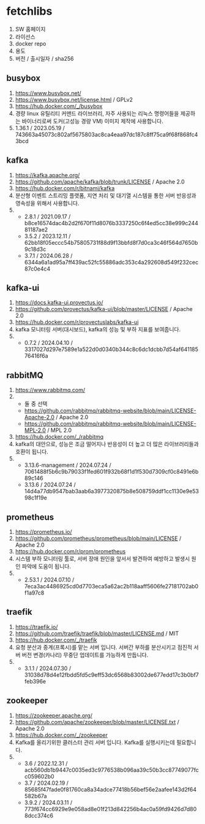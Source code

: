 # fetchlibs

1. SW 홈페이지
2. 라이선스
3. docker repo
4. 용도 
5. 버전 / 출시일자 / sha256

## busybox
1. https://www.busybox.net/
2. https://www.busybox.net/license.html / GPLv2
3. https://hub.docker.com/_/busybox
4. 경량 linux 유틸리티 커맨드 라이브러리, 자주 사용되는 리눅스 명령어들을 제공하는 바이너리로써 도커(고성능 경량 VM) 이미지 제작에 사용합니다.
5. 1.36.1 / 2023.05.19 / 743663a45073c802af5675803ac8ca4eaa97dc187c8ff75ca9f68f868fc43bcd

## kafka
1. https://kafka.apache.org/
2. https://github.com/apache/kafka/blob/trunk/LICENSE / Apache 2.0
3. https://hub.docker.com/r/bitnami/kafka
4. 분산형 이벤트 스트리밍 플랫폼, 지연 처리 및 대기열 시스템을 통한 서버 반응성과 영속성을 위해서 사용합니다.
5. - 2.8.1 / 2021.09.17 / b8ce16574dac4b2d2f670f11d8076b3337250c6f4ed5cc38e999c24481187ae2
   - 3.5.2 / 2023.12.11 / 62bb18f05eccc54b75805731f88d9f13bbfd8f7d0ca3c46f564d7650b9c18d3c
   - 3.7.1 / 2024.06.28 / 6344a6a1ad95a7ff439ac52fc55886adc353c4a292608d549f232cec87c0e4c4  


## kafka-ui
1. https://docs.kafka-ui.provectus.io/
2. https://github.com/provectus/kafka-ui/blob/master/LICENSE / Apache 2.0
3. https://hub.docker.com/r/provectuslabs/kafka-ui
4. kafka 모니터링 서버(대시보드), kafka의 성능 및 부하 지표를 보여줍니다.
5. - 0.7.2 / 2024.04.10 / 3317027d297e7589e1a522d0d0340b344c8c6dc1dcbb7d54af64118576416f6a

## rabbitMQ
1. https://www.rabbitmq.com/
2. - 둘 중 선택
   - https://github.com/rabbitmq/rabbitmq-website/blob/main/LICENSE-Apache-2.0 / Apache 2.0
   - https://github.com/rabbitmq/rabbitmq-website/blob/main/LICENSE-MPL-2.0 / MPL 2.0
3. https://hub.docker.com/_/rabbitmq
4. kafka의 대안으로, 성능은 조금 떨어지나 반응성이 더 높고 더 많은 라이브러리들과 호환이 됩니다.
5. - 3.13.6-management / 2024.07.24 / 7061488f5b6c9b79033f1fed601f932b68f1d1f530d7309cf0c8491e6b89c146
   - 3.13.6 / 2024.07.24 / 14d4a77db9547bab3aab6a3977320875b8e508759ddf1cc1130e9e5398c1f19e

## prometheus
1. https://prometheus.io/
2. https://github.com/prometheus/prometheus/blob/main/LICENSE / Apache 2.0
3. https://hub.docker.com/r/prom/prometheus
4. 시스템 부하 모니터링 툴로, 서버 장애 원인을 앞서서 발견하여 예방하고 발생시 원인 파악에 도움이 됩니다.
5. - 2.53.1 / 2024.07.10 / 7eca3ac4486925cd0d7703eca5a62ac2b118aaff5606fe27181702ab0f1a97c8

## traefik
1. https://traefik.io/ 
2. https://github.com/traefik/traefik/blob/master/LICENSE.md / MIT
3. https://hub.docker.com/_/traefik
4. 요청 분산과 중계(프록시)를 맡는 서버 입니다. 서버간 부하를 분산시키고 점진적 서버 버전 변경(카나리) 무중단 업데이트를 가능하게 만듭니다.
5. - 3.1.1 / 2024.07.30 / 31038d78d4e12fbdd5fd5c9eff53dc6568b83002de677edd17c3b0bf7feb396e

## zookeeper
1. https://zookeeper.apache.org/
2. https://github.com/apache/zookeeper/blob/master/LICENSE.txt / Apache 2.0
3. https://hub.docker.com/_/zookeeper
4. Kafka를 올리기위한 클러스터 관리 서버 입니다. Kafka를 실행시키는데 필요합니다. 
5. - 3.6 / 2022.12.31 / acb560db1b9447c0035ed3c9776538b096aa39c50b3cc87749077fcc059602b0  
   - 3.7 / 2024.02.19 / 85685f47fade0f81760ca8a34adce77418b56bef56e2aafee143d2f64582b67a
   - 3.9.2 / 2024.03.11 / 773f674cc6929e9e058ad8e01f213d842256b4ac0a59fd9426d7d808dcc374c6
